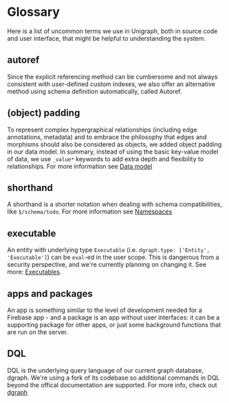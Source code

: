 # Glossary

Here is a list of uncommon terms we use in Unigraph, both in source code and user interface, that might be helpful to understanding the system.

## autoref

Since the explicit referencing method can be cumbersome and not always consistent with user-defined custom indexes, we also offer an alternative method using schema definition automatically, called Autoref.

## (object) padding

To represent complex hypergraphical relationships (including edge annotations, metadata) and to embrace the philosophy that edges and morphisms should also be considered as objects, we added object padding in our data model. In summary, instead of using the basic key-value model of data, we use `_value*` keywords to add extra depth and flexibility to relationships. For more information see [Data model](./data_model.md)

## shorthand

A shorthand is a shorter notation when dealing with schema compatibilities, like `$/schema/todo`. For more information see [Namespaces](./namespaces.md)

## executable

An entity with underlying type `Executable` (i.e. `dgraph.type: ['Entity', 'Executable']`) can be `eval`-ed in the user scope. This is dangerous from a security perspective, and we're currently planning on changing it. See more: [Executables](./executables.md).

## apps and packages

An app is something similar to the level of development needed for a Firebase app - and a package is an app without user interfaces: it can be a supporting package for other apps, or just some background functions that are run on the server.

## DQL

DQL is the underlying query language of our current graph database, dgraph. We're using a fork of its codebase so additional commands in DQL beyond the offical documentation are supported. For more info, check out [dgraph](./dgraph.md)